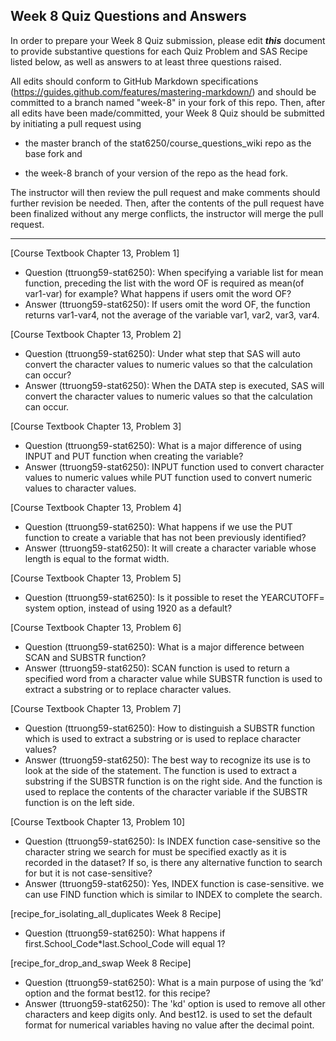 ## Week 8 Quiz Questions and Answers

In order to prepare your Week 8 Quiz submission, please edit ***this*** document to provide substantive questions for each Quiz Problem and SAS Recipe listed below, as well as answers to at least three questions raised.

All edits should conform to GitHub Markdown specifications (https://guides.github.com/features/mastering-markdown/) and should be committed to a branch named "week-8" in your fork of this repo. Then, after all edits have been made/committed, your Week 8 Quiz should be submitted by initiating a pull request using

- the master branch of the stat6250/course_questions_wiki repo as the base fork and

- the week-8 branch of your version of the repo as the head fork.

The instructor will then review the pull request and make comments should further revision be needed. Then, after the contents of the pull request have been finalized without any merge conflicts, the instructor will merge the pull request.

********************************************************************************



[Course Textbook Chapter 13, Problem 1]
- Question (ttruong59-stat6250): When specifying a variable list for mean function, preceding the list with the word OF is required as mean(of var1-var) for example? What happens if users omit the word OF?
- Answer (ttruong59-stat6250): If users omit the word OF, the function returns var1-var4, not the average of the variable var1, var2, var3, var4.



[Course Textbook Chapter 13, Problem 2]
- Question (ttruong59-stat6250): Under what step that SAS will auto convert the character values to numeric values so that the calculation can occur?
- Answer (ttruong59-stat6250): When the DATA step is executed, SAS will convert the character values to numeric values so that the calculation can occur.



[Course Textbook Chapter 13, Problem 3]
- Question (ttruong59-stat6250): What is a major difference of using INPUT and PUT function when creating the variable?
- Answer (ttruong59-stat6250): INPUT function used to convert character values to numeric values while PUT function used to convert numeric values to character values.



[Course Textbook Chapter 13, Problem 4]
- Question (ttruong59-stat6250): What happens if we use the PUT function to create a variable that has not been previously identified?
- Answer (ttruong59-stat6250): It will create a character variable whose length is equal to the format width.



[Course Textbook Chapter 13, Problem 5]
- Question (ttruong59-stat6250): Is it possible to reset the YEARCUTOFF= system option, instead of using 1920 as a default? 



[Course Textbook Chapter 13, Problem 6]
- Question (ttruong59-stat6250): What is a major difference between SCAN and SUBSTR function?
- Answer (ttruong59-stat6250): SCAN function is used to return a specified word from a character value while SUBSTR function is used to extract a substring or to replace character values.



[Course Textbook Chapter 13, Problem 7]
- Question (ttruong59-stat6250): How to distinguish a SUBSTR function which is used to extract a substring or is used to replace character values?
- Answer (ttruong59-stat6250): The best way to recognize its use is to look at the side of the statement. The function is used to extract a substring if the SUBSTR function is on the right side. And the function is used to replace the contents of the character variable if the SUBSTR function is on the left side.



[Course Textbook Chapter 13, Problem 10]
- Question (ttruong59-stat6250): Is INDEX function case-sensitive so the character string we search for must be specified exactly as it is recorded in the dataset? If so, is there any alternative function to search for but it is not case-sensitive?
- Answer (ttruong59-stat6250): Yes, INDEX function is case-sensitive. we can use FIND function which is similar to INDEX to complete the search.



[recipe_for_isolating_all_duplicates Week 8 Recipe]
- Question (ttruong59-stat6250): What happens if first.School_Code*last.School_Code will equal 1?



[recipe_for_drop_and_swap Week 8 Recipe]
- Question (ttruong59-stat6250): What is a main purpose of using the ‘kd’ option and the format best12. for this recipe?
- Answer (ttruong59-stat6250): The 'kd' option is used to remove all other characters and keep digits only. And best12. is used to set the default format for numerical variables having no value after the decimal point.


